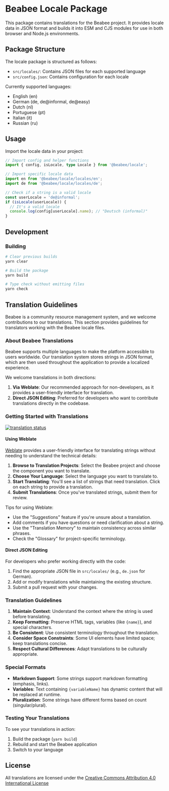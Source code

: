 # Beabee Locale Package

This package contains translations for the Beabee project. It provides locale data in JSON format and builds it into ESM and CJS modules for use in both browser and Node.js environments.

## Package Structure

The locale package is structured as follows:

- `src/locales/`: Contains JSON files for each supported language
- `src/config.json`: Contains configuration for each locale

Currently supported languages:
- English (en)
- German (de, de@informal, de@easy)
- Dutch (nl)
- Portuguese (pt)
- Italian (it)
- Russian (ru)

## Usage

Import the locale data in your project:

```typescript
// Import config and helper functions
import { config, isLocale, type Locale } from '@beabee/locale';

// Import specific locale data
import en from '@beabee/locale/locales/en';
import de from '@beabee/locale/locales/de';

// Check if a string is a valid locale
const userLocale = 'de@informal';
if (isLocale(userLocale)) {
  // It's a valid locale
  console.log(config[userLocale].name); // "Deutsch (informal)"
}
```

## Development

### Building

```bash
# Clear previous builds
yarn clear

# Build the package
yarn build

# Type check without emitting files
yarn check
```

## Translation Guidelines

Beabee is a community resource management system, and we welcome contributions to our translations. This section provides guidelines for translators working with the Beabee locale files.

### About Beabee Translations

Beabee supports multiple languages to make the platform accessible to users worldwide. Our translation system stores strings in JSON format, which are then used throughout the application to provide a localized experience.

We welcome translations in both directions:
1. **Via Weblate**: Our recommended approach for non-developers, as it provides a user-friendly interface for translation.
2. **Direct JSON Editing**: Preferred for developers who want to contribute translations directly in the codebase.

### Getting Started with Translations

<a href="https://hosted.weblate.org/engage/beabee/">
<img src="https://hosted.weblate.org/widget/beabee/platform/open-graph.png" alt="translation status" />
</a>

#### Using Weblate

[Weblate](https://weblate.org/) provides a user-friendly interface for translating strings without needing to understand the technical details:

1. **Browse to Translation Projects**: Select the Beabee project and choose the component you want to translate.
2. **Choose Your Language**: Select the language you want to translate to.
3. **Start Translating**: You'll see a list of strings that need translation. Click on each string to provide a translation.
4. **Submit Translations**: Once you've translated strings, submit them for review.

Tips for using Weblate:
- Use the "Suggestions" feature if you're unsure about a translation.
- Add comments if you have questions or need clarification about a string.
- Use the "Translation Memory" to maintain consistency across similar phrases.
- Check the "Glossary" for project-specific terminology.

#### Direct JSON Editing

For developers who prefer working directly with the code:

1. Find the appropriate JSON file in `src/locales/` (e.g., `de.json` for German).
2. Add or modify translations while maintaining the existing structure.
3. Submit a pull request with your changes.

### Translation Guidelines

1. **Maintain Context**: Understand the context where the string is used before translating.
2. **Keep Formatting**: Preserve HTML tags, variables (like `{name}`), and special characters.
3. **Be Consistent**: Use consistent terminology throughout the translation.
4. **Consider Space Constraints**: Some UI elements have limited space; keep translations concise.
5. **Respect Cultural Differences**: Adapt translations to be culturally appropriate.

### Special Formats

- **Markdown Support**: Some strings support markdown formatting (emphasis, links).
- **Variables**: Text containing `{variableName}` has dynamic content that will be replaced at runtime.
- **Pluralization**: Some strings have different forms based on count (singular/plural).

### Testing Your Translations

To see your translations in action:
1. Build the package (`yarn build`)
2. Rebuild and start the Beabee application
3. Switch to your language

## License

All translations are licensed under the [Creative Commons Attribution 4.0 International License](https://creativecommons.org/licenses/by/4.0/)
